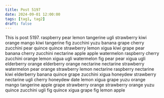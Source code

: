 ```yaml
---
title: Post 5197
date: 2024-09-01 12:00:00
tags: [tag1, tag2]
draft: false
---
```

This is post 5197.
raspberry
pear
lemon
tangerine
ugli
strawberry
kiwi
orange
mango
kiwi
tangerine
fig
zucchini
yuzu
banana
grape
cherry
zucchini
pear
quince
quince
strawberry
lemon
xigua
kiwi
grape
pear
banana
cherry
zucchini
nectarine
apple
apple
watermelon
raspberry
cherry
zucchini
orange
lemon
xigua
ugli
watermelon
fig
pear
pear
xigua
ugli
elderberry
orange
elderberry
orange
nectarine
nectarine
strawberry
watermelon
pear
orange
strawberry
lemon
nectarine
raspberry
nectarine
kiwi
elderberry
banana
quince
grape
zucchini
xigua
honeydew
strawberry
nectarine
ugli
cherry
honeydew
date
lemon
xigua
grape
yuzu
orange
mango
tangerine
apple
grape
strawberry
orange
strawberry
orange
yuzu
quince
zucchini
ugli
fig
quince
xigua
grape
fig
lemon
apple
